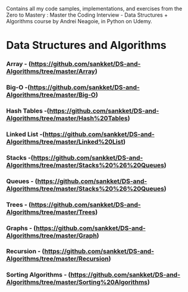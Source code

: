 Contains all my code samples, implementations, and exercises from the Zero to Mastery : Master the Coding Interview - Data Structures + Algorithms course by Andrei Neagoie, in Python on Udemy.
# Data Structures and Algorithms
### Array - (https://github.com/sankket/DS-and-Algorithms/tree/master/Array)
### Big-O -(https://github.com/sankket/DS-and-Algorithms/tree/master/Big-O)
### Hash Tables -(https://github.com/sankket/DS-and-Algorithms/tree/master/Hash%20Tables)
### Linked List -(https://github.com/sankket/DS-and-Algorithms/tree/master/Linked%20List)
### Stacks -(https://github.com/sankket/DS-and-Algorithms/tree/master/Stacks%20%26%20Queues)
### Queues - (https://github.com/sankket/DS-and-Algorithms/tree/master/Stacks%20%26%20Queues)
### Trees - (https://github.com/sankket/DS-and-Algorithms/tree/master/Trees)
### Graphs - (https://github.com/sankket/DS-and-Algorithms/tree/master/Graph)
### Recursion - (https://github.com/sankket/DS-and-Algorithms/tree/master/Recursion)
### Sorting Algorithms - (https://github.com/sankket/DS-and-Algorithms/tree/master/Sorting%20Algorithms)



